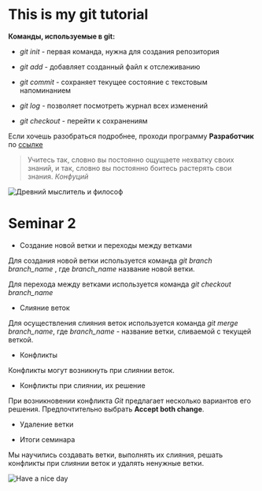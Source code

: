 # This is my git tutorial

**Команды, используемые в git:**

- *git init* - первая команда, нужна для создания репозитория

- *git add* - добавляет созданный файл к отслеживанию

- *git commit* - сохраняет текущее состояние с текстовым напоминанием

- *git log* - позволяет посмотреть журнал всех изменений

- *git checkout* - перейти к сохранениям

Если хочешь разобраться подробнее, проходи программу **Разработчик** по [ссылке](https://gb.ru/)

>Учитесь так, словно вы постоянно ощущаете нехватку своих знаний, и так, словно вы постоянно боитесь растерять свои знания. *Конфуций*

![Древний мыслитель и философ](275px-Konfuzius-1770.jpg "Конфуций")

# Seminar 2

* Создание новой ветки и переходы между ветками

Для создания новой ветки используется команда *git branch branch_name* , где *branch_name* название новой ветки.

Для перехода между ветками используется команда *git checkout branch_name*

* Слияние веток

Для осуществления слияния веток используется команда *git merge branch_name*, где *branch_name* - название ветки, сливаемой с текущей веткой.

* Конфликты

Конфликты могут возникнуть при слиянии веток.

* Конфликты при слиянии, их решение

При возникновении конфликта *Git* предлагает несколько вариантов его решения.
Предпочтительно выбрать **Accept both change**.
 
* Удаление ветки

* Итоги семинара

Мы научились создавать ветки, выполнять их слияния, решать конфликты при слиянии веток и удалять ненужные ветки.

![Have a nice day](Have_a_nice_day.jpg "Хорошего дня")
